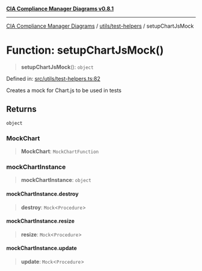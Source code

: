 [**CIA Compliance Manager Diagrams v0.8.1**](../../../README.md)

***

[CIA Compliance Manager Diagrams](../../../modules.md) / [utils/test-helpers](../README.md) / setupChartJsMock

# Function: setupChartJsMock()

> **setupChartJsMock**(): `object`

Defined in: [src/utils/test-helpers.ts:82](https://github.com/Hack23/cia-compliance-manager/blob/4236f4375d9cfb0505c191818eeb5443ec527132/src/utils/test-helpers.ts#L82)

Creates a mock for Chart.js to be used in tests

## Returns

`object`

### MockChart

> **MockChart**: `MockChartFunction`

### mockChartInstance

> **mockChartInstance**: `object`

#### mockChartInstance.destroy

> **destroy**: `Mock`\<`Procedure`\>

#### mockChartInstance.resize

> **resize**: `Mock`\<`Procedure`\>

#### mockChartInstance.update

> **update**: `Mock`\<`Procedure`\>
